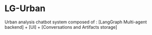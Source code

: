 # LG-Urban
Urban analysis chatbot system composed of : [LangGraph Multi-agent backend] + [UI] + [Conversations and Artifacts storage] 
